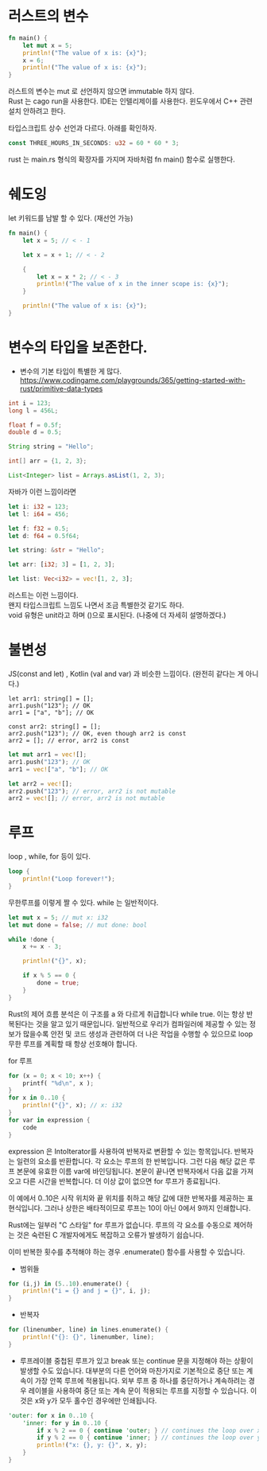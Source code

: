 # 러스트의 변수

```rust
fn main() {
    let mut x = 5;
    println!("The value of x is: {x}");
    x = 6;
    println!("The value of x is: {x}");
}
```

러스트의 변수는 mut 로 선언하지 않으면 immutable 하지 않다.  
Rust 는 cago run을 사용한다.
IDE는 인텔리제이를 사용한다. 윈도우에서 C++ 관련 설치 안하려고 한다.

타입스크립트 상수 선언과 다르다. 아래를 확인하자.

```rust
const THREE_HOURS_IN_SECONDS: u32 = 60 * 60 * 3;
```

rust 는 main.rs 형식의 확장자를 가지며 자바처럼 fn main() 함수로 실행한다.

# 쉐도잉

let 키워드를 남발 할 수 있다. (재선언 가능)

```rust
fn main() {
    let x = 5; // < - 1

    let x = x + 1; // < - 2

    {
        let x = x * 2; // < - 3
        println!("The value of x in the inner scope is: {x}");
    }

    println!("The value of x is: {x}");
}
```

# 변수의 타입을 보존한다.

- 변수의 기본 타입이 특별한 게 많다.
  https://www.codingame.com/playgrounds/365/getting-started-with-rust/primitive-data-types

```java
int i = 123;
long l = 456L;

float f = 0.5f;
double d = 0.5;

String string = "Hello";

int[] arr = {1, 2, 3};

List<Integer> list = Arrays.asList(1, 2, 3);
```

자바가 이런 느낌이라면

```rust
let i: i32 = 123;
let l: i64 = 456;

let f: f32 = 0.5;
let d: f64 = 0.5f64;

let string: &str = "Hello";

let arr: [i32; 3] = [1, 2, 3];

let list: Vec<i32> = vec![1, 2, 3];
```

러스트는 이런 느낌이다.  
왠지 타입스크립트 느낌도 나면서 조금 특별한것 같기도 하다.  
void 유형은 unit라고 하며 ()으로 표시된다. (나중에 더 자세히 설명하겠다.)

# 불변성

JS(const and let) , Kotlin (val and var) 과 비슷한 느낌이다. (완전히 같다는 게 아니다.)

```TS
let arr1: string[] = [];
arr1.push("123"); // OK
arr1 = ["a", "b"]; // OK

const arr2: string[] = [];
arr2.push("123"); // OK, even though arr2 is const
arr2 = []; // error, arr2 is const
```

```rust
let mut arr1 = vec![];
arr1.push("123"); // OK
arr1 = vec!["a", "b"]; // OK

let arr2 = vec![];
arr2.push("123"); // error, arr2 is not mutable
arr2 = vec![]; // error, arr2 is not mutable
```

# 루프

loop , while, for 등이 있다.

```rust
loop {
    println!("Loop forever!");
}
```

무한루프를 이렇게 짤 수 있다.
while 는 일반적이다.

```rust
let mut x = 5; // mut x: i32
let mut done = false; // mut done: bool

while !done {
    x += x - 3;

    println!("{}", x);

    if x % 5 == 0 {
        done = true;
    }
}
```

Rust의 제어 흐름 분석은 이 구조를 a 와 다르게 취급합니다 while true. 이는 항상 반복된다는 것을 알고 있기 때문입니다. 일반적으로 우리가 컴파일러에 제공할 수 있는 정보가 많을수록 안전 및 코드 생성과 관련하여 더 나은 작업을 수행할 수 있으므로 loop무한 루프를 계획할 때 항상 선호해야 합니다.

for 루프

```rust
for (x = 0; x < 10; x++) {
    printf( "%d\n", x );
}
for x in 0..10 {
    println!("{}", x); // x: i32
}
for var in expression {
    code
}
```

expression 은 IntoIterator를 사용하여 반복자로 변환할 수 있는 항목입니다. 반복자는 일련의 요소를 반환합니다. 각 요소는 루프의 한 반복입니다. 그런 다음 해당 값은 루프 본문에 유효한 이름 var에 바인딩됩니다. 본문이 끝나면 반복자에서 다음 값을 가져오고 다른 시간을 반복합니다. 더 이상 값이 없으면 for 루프가 종료됩니다.

이 예에서 0..10은 시작 위치와 끝 위치를 취하고 해당 값에 대한 반복자를 제공하는 표현식입니다. 그러나 상한은 배타적이므로 루프는 10이 아닌 0에서 9까지 인쇄합니다.

Rust에는 일부러 "C 스타일" for 루프가 없습니다. 루프의 각 요소를 수동으로 제어하는 것은 숙련된 C 개발자에게도 복잡하고 오류가 발생하기 쉽습니다.

이미 반복한 횟수를 추적해야 하는 경우 .enumerate() 함수를 사용할 수 있습니다.

- 범위들

```rust
for (i,j) in (5..10).enumerate() {
    println!("i = {} and j = {}", i, j);
}
```

- 반복자

```rust
for (linenumber, line) in lines.enumerate() {
    println!("{}: {}", linenumber, line);
}
```

- 루프레이블
  중첩된 루프가 있고 break 또는 continue 문을 지정해야 하는 상황이 발생할 수도 있습니다. 대부분의 다른 언어와 마찬가지로 기본적으로 중단 또는 계속이 가장 안쪽 루프에 적용됩니다. 외부 루프 중 하나를 중단하거나 계속하려는 경우 레이블을 사용하여 중단 또는 계속 문이 적용되는 루프를 지정할 수 있습니다. 이것은 x와 y가 모두 홀수인 경우에만 인쇄됩니다.

```rust
'outer: for x in 0..10 {
    'inner: for y in 0..10 {
        if x % 2 == 0 { continue 'outer; } // continues the loop over x
        if y % 2 == 0 { continue 'inner; } // continues the loop over y
        println!("x: {}, y: {}", x, y);
    }
}
```
